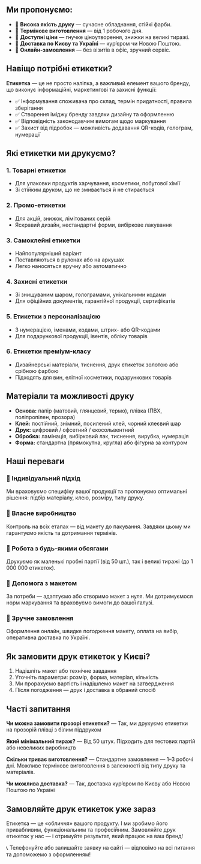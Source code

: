 ## Ми пропонуємо:

* 🔹 **Висока якість друку** — сучасне обладнання, стійкі фарби.
* 🔹 **Термінове виготовлення** — від 1 робочого дня.
* 🔹 **Доступні ціни** — гнучке ціноутворення, знижки на великі тиражі.
* 🔹 **Доставка по Києву та Україні** — кур’єром чи Новою Поштою.
* 🔹 **Онлайн-замовлення** — без візитів в офіс, зручний сервіс.

## Навіщо потрібні етикетки?

**Етикетка** — це не просто наліпка, а важливий елемент вашого бренду, що виконує інформаційні, маркетингові та захисні функції:

* ✅ Інформування споживача про склад, термін придатності, правила зберігання
* ✅ Створення іміджу бренду завдяки дизайну та оформленню
* ✅ Відповідність законодавчим вимогам щодо маркування
* ✅ Захист від підробок — можливість додавання QR-кодів, голограм, нумерації

## Які етикетки ми друкуємо?

### 1. Товарні етикетки

* Для упаковки продуктів харчування, косметики, побутової хімії
* Зі стійким друком, що не змивається й не стирається

### 2. Промо-етикетки

* Для акцій, знижок, лімітованих серій
* Яскравий дизайн, нестандартні форми, вибіркове лакування

### 3. Самоклейні етикетки

* Найпопулярніший варіант
* Поставляються в рулонах або на аркушах
* Легко наносяться вручну або автоматично

### 4. Захисні етикетки

* Зі знищуваним шаром, голограмами, унікальними кодами
* Для офіційних документів, гарантійної продукції, сертифікатів

### 5. Етикетки з персоналізацією

* З нумерацією, іменами, кодами, штрих- або QR-кодами
* Для подарункової продукції, івентів, обліку товарів

### 6. Етикетки преміум-класу

* Дизайнерські матеріали, тиснення, друк єтикеток золотою або срібною фарбою
* Підходять для вин, елітної косметики, подарункових товарів

## Матеріали та можливості друку

* **Основа:** папір (матовий, глянцевий, термо), плівка (ПВХ, поліпропілен, прозора)
* **Клей:** постійний, знімний, посилений клей, чорний клеєвий шар
* **Друк:** цифровий / офсетний / єкосольвентний
* **Обробка:** ламінація, вибірковий лак, тиснення, вирубка, нумерація
* **Форма:** стандартна (прямокутна, кругла) або фігурна за контуром

## Наші переваги

### 🔹 Індивідуальний підхід

Ми враховуємо специфіку вашої продукції та пропонуємо оптимальні рішення: підбір матеріалу, клею, розміру, типу друку.

### 🔹 Власне виробництво

Контроль на всіх етапах — від макету до пакування. Завдяки цьому ми гарантуємо якість та дотримання термінів.

### 🔹 Робота з будь-якими обсягами

Друкуємо як маленькі пробні партії (від 50 шт.), так і великі тиражі (до 1 000 000 етикеток).

### 🔹 Допомога з макетом

За потреби — адаптуємо або створимо макет з нуля. Ми дотримуємося норм маркування та враховуємо вимоги до вашої галузі.

### 🔹 Зручне замовлення

Оформлення онлайн, швидке погодження макету, оплата на вибір, оперативна доставка по Україні.

## Як замовити друк етикеток у Києві?

1. Надішліть макет або технічне завдання
2. Уточніть параметри: розмір, форма, матеріал, кількість
3. Ми прорахуємо вартість і надішлемо макет на затвердження
4. Після погодження — друк і доставка в обраний спосіб

## Часті запитання

**Чи можна замовити прозорі етикетки?**
— Так, ми друкуємо етикетки на прозорій плівці з білим піддруком

**Який мінімальний тираж?**
— Від 50 штук. Підходить для тестових партій або невеликих виробництв

**Скільки триває виготовлення?**
— Стандартне замовлення — 1–3 робочі дні. Можливе термінове виготовлення в залежності від типу друку та матеріалів.

**Чи можлива доставка?**
— Так, доставка кур’єром по Києву або Новою Поштою по Україні

## Замовляйте друк етикеток уже зараз

Етикетка — це «обличчя» вашого продукту. І ми зробимо його привабливим, функціональним та професійним. Замовляйте друк етикеток у нас — і отримуйте результат, який працює на ваш бренд!

📞 Телефонуйте або залишайте заявку на сайті — відповімо на всі питання та допоможемо з оформленням!